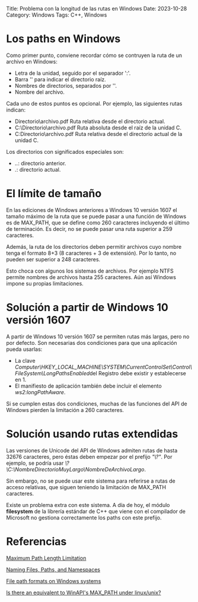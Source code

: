 Title: Problema con la longitud de las rutas en Windows
Date: 2023-10-28
Category: Windows
Tags: C++, Windows

# Los paths en Windows

Como primer punto, conviene recordar cómo se contruyen la ruta de un archivo en Windows:

 - Letra de la unidad, seguido por el separador ':'.
 - Barra '\' para indicar el directorio raíz.
 - Nombres de directorios, separados por '\'.
 - Nombre del archivo.

Cada uno de estos puntos es opcional.
Por ejemplo, las siguientes rutas indican:

- Directorio\archivo.pdf	Ruta relativa desde el directorio actual.
- C:\Directorio\archivo.pdf	Ruta absoluta desde el raíz de la unidad C.
- C:Directorio\archivo.pdf	Ruta relativa desde el directorio actual de la unidad C.

Los directorios con significados especiales son:

 - *..*: directorio anterior.
 - *.*: directorio actual.


# El límite de tamaño

En las ediciones de Windows anteriores a Windows 10 versión 1607
el tamaño máximo de la ruta que se puede pasar a una función de Windows es de MAX_PATH, 
que se define como 260 caracteres incluyendo el último de terminación.
Es decir, no se puede pasar una ruta superior a 259 caracteres.

Además, la ruta de los directorios deben permitir archivos cuyo nombre tenga el formato 8+3 (8 caracteres + 3 de extensión). 
Por lo tanto, no pueden ser superior a 248 caracteres.

Esto choca con algunos los sistemas de archivos. 
Por ejemplo NTFS permite nombres de archivos hasta 255 caracteres.
Aún así Windows impone su propias limitaciones.


# Solución a partir de Windows 10 versión 1607

A partir de Windows 10 versión 1607 se permiten rutas más largas, pero no por defecto.
Son necesarias dos condiciones para que una aplicación pueda usarlas:

- La clave *Computer\HKEY_LOCAL_MACHINE\SYSTEM\CurrentControlSet\Control\FileSystem\LongPathsEnabled*del Registro debe existir y establecerse en 1.
- El manifiesto de aplicación también debe incluir el elemento *ws2:longPathAware*.

Si se cumplen estas dos condiciones, muchas de las funciones del API de Windows pierden la limitación a 260 caracteres.


# Solución usando rutas extendidas

Las versiones de Unicode del API de Windows admiten rutas de hasta 32676 caracteres, pero éstas deben empezar por el prefijo *"\\?\"*.
Por ejemplo, se podría usar *\\?\C:\NombreDirectorioMuyLargo\NombreDeArchivoLargo*.

Sin embargo, no se puede usar este sistema para referirse a rutas de acceso relativas, que siguen teniendo la limitación de MAX_PATH caracteres.

Existe un problema extra con este sistema. 
A día de hoy, el módulo **filesystem** de la librería estándar de C++ que viene con el compilador de Microsoft no gestiona correctamente los paths con este prefijo.


# Referencias

[Maximum Path Length Limitation](https://learn.microsoft.com/en-us/windows/win32/fileio/maximum-file-path-limitation?tabs=registry)

[Naming Files, Paths, and Namespaces](https://learn.microsoft.com/en-us/windows/win32/fileio/naming-a-file)

[File path formats on Windows systems](https://docs.microsoft.com/es-es/dotnet/standard/io/file-path-formats)

[Is there an equivalent to WinAPI's MAX_PATH under linux/unix?](https://stackoverflow.com/a/837855/218774)
